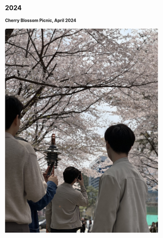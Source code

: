 ## 2024

#### Cherry Blossom Picnic, April 2024
<img src="https://raw.githubusercontent.com/pnu-computer-vision-lab/pnu-computer-vision-lab.github.io/main/img/240405_ga2.jpeg" width="820" style="display: block; margin: 0 auto;" />
